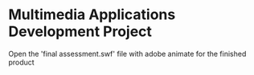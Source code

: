 # Multimedia Applications Development Project
 
Open the 'final assessment.swf' file with adobe animate for the finished product